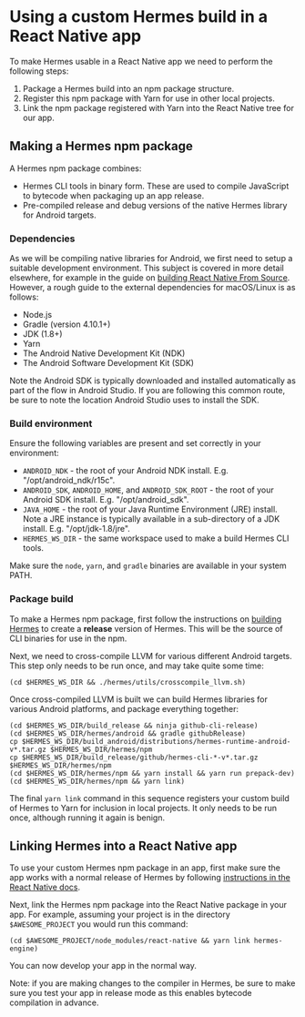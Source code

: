 # Using a custom Hermes build in a React Native app

To make Hermes usable in a React Native app we need to perform the following steps:

1. Package a Hermes build into an npm package structure.
2. Register this npm package with Yarn for use in other local projects.
3. Link the npm package registered with Yarn into the React Native tree for our app.

## Making a Hermes npm package

A Hermes npm package combines:
* Hermes CLI tools in binary form. These are used to compile JavaScript to bytecode when packaging up an app release.
* Pre-compiled release and debug versions of the native Hermes library for Android targets.

### Dependencies
As we will be compiling native libraries for Android, we first need to setup a suitable development environment. This subject is covered in more detail elsewhere, for example in the guide on [building React Native From Source](https://github.com/facebook/react-native/wiki/Building-from-source). However, a rough guide to the external dependencies for macOS/Linux is as follows:

* Node.js
* Gradle (version 4.10.1+)
* JDK (1.8+)
* Yarn
* The Android Native Development Kit (NDK)
* The Android Software Development Kit (SDK)

Note the Android SDK is typically downloaded and installed automatically as part of the flow in Android Studio. If you are following this common route, be sure to note the location Android Studio uses to install the SDK.

### Build environment

Ensure the following variables are present and set correctly in your environment:

* `ANDROID_NDK` - the root of your Android NDK install. E.g. "/opt/android_ndk/r15c".
* `ANDROID_SDK`, `ANDROID_HOME`, and `ANDROID_SDK_ROOT` - the root of your Android SDK install. E.g. "/opt/android_sdk".
* `JAVA_HOME` - the root of your Java Runtime Environment (JRE) install. Note a JRE instance is typically available in a sub-directory of a JDK install. E.g. "/opt/jdk-1.8/jre".
* `HERMES_WS_DIR` - the same workspace used to make a build Hermes CLI tools.

Make sure the `node`, `yarn`, and `gradle` binaries are available in your system PATH.

### Package build

To make a Hermes npm package, first follow the instructions on [building Hermes](BuildingAndRunning.md) to create a **release** version of Hermes. This will be the source of CLI binaries for use in the npm.

Next, we need to cross-compile LLVM for various different Android targets. This step only needs to be run once, and may take quite some time:

```shell
(cd $HERMES_WS_DIR && ./hermes/utils/crosscompile_llvm.sh)
```

Once cross-compiled LLVM is built we can build Hermes libraries for various Android platforms, and package everything together:

```shell
(cd $HERMES_WS_DIR/build_release && ninja github-cli-release)
(cd $HERMES_WS_DIR/hermes/android && gradle githubRelease)
cp $HERMES_WS_DIR/build_android/distributions/hermes-runtime-android-v*.tar.gz $HERMES_WS_DIR/hermes/npm
cp $HERMES_WS_DIR/build_release/github/hermes-cli-*-v*.tar.gz $HERMES_WS_DIR/hermes/npm
(cd $HERMES_WS_DIR/hermes/npm && yarn install && yarn run prepack-dev)
(cd $HERMES_WS_DIR/hermes/npm && yarn link)
```

The final `yarn link` command in this sequence registers your custom build of Hermes to Yarn for inclusion in local projects. It only needs to be run once, although running it again is benign.

## Linking Hermes into a React Native app

To use your custom Hermes npm package in an app, first make sure the app works with a normal release of Hermes by following [instructions in the React Native docs](https://facebook.github.io/react-native/docs/hermes).

Next, link the Hermes npm package into the React Native package in your app. For example, assuming your project is in the directory `$AWESOME_PROJECT` you would run this command:

```shell
(cd $AWESOME_PROJECT/node_modules/react-native && yarn link hermes-engine)
```

You can now develop your app in the normal way.

Note: if you are making changes to the compiler in Hermes, be sure to make sure you test your app in release mode as this enables bytecode compilation in advance.
